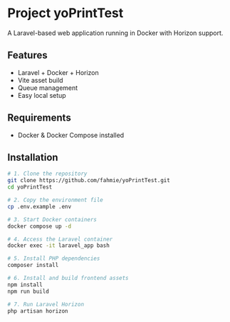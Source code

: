 # Project yoPrintTest

A Laravel-based web application running in Docker with Horizon support.

## Features

- Laravel + Docker + Horizon
- Vite asset build
- Queue management
- Easy local setup

## Requirements

- Docker & Docker Compose installed

## Installation

```bash
# 1. Clone the repository
git clone https://github.com/fahmie/yoPrintTest.git
cd yoPrintTest

# 2. Copy the environment file
cp .env.example .env

# 3. Start Docker containers
docker compose up -d

# 4. Access the Laravel container
docker exec -it laravel_app bash

# 5. Install PHP dependencies
composer install

# 6. Install and build frontend assets
npm install
npm run build

# 7. Run Laravel Horizon
php artisan horizon
